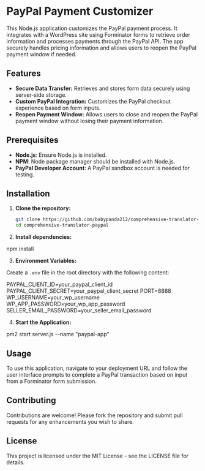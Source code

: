 # PayPal Payment Customizer

This Node.js application customizes the PayPal payment process. It integrates with a WordPress site using Forminator forms to retrieve order information and processes payments through the PayPal API. The app securely handles pricing information and allows users to reopen the PayPal payment window if needed.

## Features

- **Secure Data Transfer:** Retrieves and stores form data securely using server-side storage.
- **Custom PayPal Integration:** Customizes the PayPal checkout experience based on form inputs.
- **Reopen Payment Window:** Allows users to close and reopen the PayPal payment window without losing their payment information.

## Prerequisites

- **Node.js**: Ensure Node.js is installed.
- **NPM**: Node package manager should be installed with Node.js.
- **PayPal Developer Account**: A PayPal sandbox account is needed for testing.

## Installation

1. **Clone the repository:**

   ```bash
   git clone https://github.com/babypanda212/comprehensive-translator-paypal.git
   cd comprehensive-translator-paypal

2. **Install dependencies:**

  npm install

3. **Environment Variables:**

Create a `.env` file in the root directory with the following content:

PAYPAL_CLIENT_ID=your_paypal_client_id
PAYPAL_CLIENT_SECRET=your_paypal_client_secret
PORT=8888
WP_USERNAME=your_wp_username
WP_APP_PASSWORD=your_wp_app_password
SELLER_EMAIL_PASSWORD=your_seller_email_password


4. **Start the Application:**

pm2 start server.js --name "paypal-app"


## Usage

To use this application, navigate to your deployment URL and follow the user interface prompts to complete a PayPal transaction based on input from a Forminator form submission.

## Contributing

Contributions are welcome! Please fork the repository and submit pull requests for any enhancements you wish to share.

## License

This project is licensed under the MIT License - see the LICENSE file for details.
